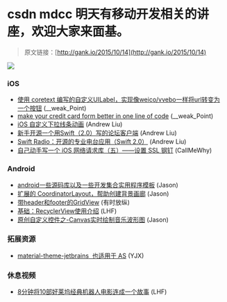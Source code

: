 #  csdn mdcc 明天有移动开发相关的讲座，欢迎大家来面基。

> 原文链接：[http://gank.io/2015/10/14](http://gank.io/2015/10/14)

![](http://ww3.sinaimg.cn/large/7a8aed7bgw1ewy3cst6rzj20lx0v4wj5.jpg)

### iOS

* [使用 coretext 编写的自定义UILabel，实现像weico/vvebo一样将url转变为一个按钮](https://github.com/Roxasora/RxLabel) (__weak_Point)
* [make your credit card form better in one line of code](https://github.com/jessepollak/card) (__weak_Point)
* [iOS 自定义下拉线条动画](http://mp.weixin.qq.com/s?__biz=MjM5NTIyNTUyMQ==&mid=210281204&idx=1&sn=1ed54cd04deeb1e8598464ab93d236be&scene=0) (Andrew Liu)
* [新手开源一个用Swift（2.0）写的论坛客户端](https://github.com/iAugux/iBBS) (Andrew Liu)
* [Swift Radio：开源的专业电台应用（Swift 2.0）](https://github.com/swiftcodex/Swift) (Andrew Liu)
* [自己动手写一个 iOS 网络请求库（五）——设置 SSL 钢钉](https://lvwenhan.com/ios/464.html) (CallMeWhy)

### Android

* [android一些源码库以及一些开发集合实用程序模板](https://github.com/petrnohejl/Android) (Jason)
* [扩展的 CoordinatorLayout，帮助创建背景画廊](https://github.com/fafaldo/BlurZoomGallery) (Jason)
* [带header和footer的GridView](https://github.com/liaohuqiu/android) (有时放纵)
* [基础：RecyclerView使用介绍](http://www.jcodecraeer.com/a/anzhuokaifa/androidkaifa/2014/1118/2004.html) (LHF)
* [原创自定义控件之-Canvas实时绘制音乐波形图](https://github.com/north2014/A) (Jason)

### 拓展资源

* [material-theme-jetbrains &nbsp;也适用于 AS](https://github.com/ChrisRM/material) (YJX)

### 休息视频

* [8分钟将10部好莱坞经典机器人电影连成一个故事](http://video.weibo.com/show?fid=1034) (LHF)

